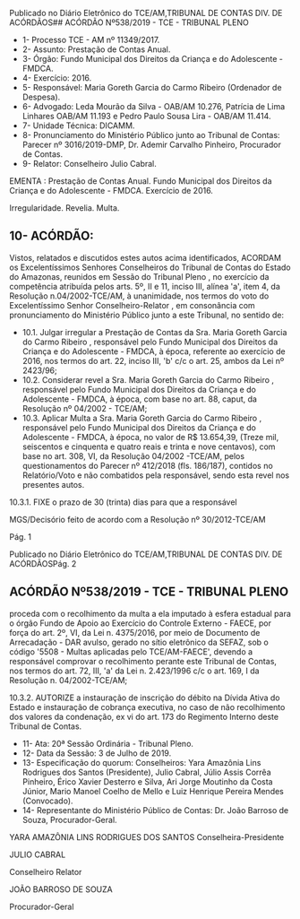 Publicado  no  Diário  Eletrônico do TCE/AM,TRIBUNAL DE CONTAS DIV. DE ACÓRDÃOS## ACÓRDÃO Nº538/2019 - TCE - TRIBUNAL PLENO

- 1- Processo TCE - AM nº 11349/2017.
- 2- Assunto: Prestação de Contas Anual.
- 3- Órgão: Fundo Municipal dos Direitos da Criança e do Adolescente - FMDCA.
- 4- Exercício: 2016.
- 5- Responsável: Maria Goreth Garcia do Carmo Ribeiro (Ordenador de Despesa).
- 6- Advogado: Leda  Mourão  da  Silva  -  OAB/AM  10.276,  Patrícia  de  Lima  Linhares  OAB/AM 11.193 e Pedro Paulo Sousa Lira - OAB/AM 11.414.
- 7- Unidade Técnica: DICAMM.
- 8- Pronunciamento  do  Ministério  Público  junto  ao  Tribunal  de  Contas: Parecer  nº 3016/2019-DMP, Dr. Ademir Carvalho Pinheiro, Procurador de Contas.
- 9- Relator: Conselheiro Julio Cabral.

EMENTA : Prestação de Contas Anual. Fundo Municipal dos Direitos da Criança e do Adolescente - FMDCA. Exercício de 2016.

Irregularidade. Revelia. Multa.

## 10-  ACÓRDÃO:

Vistos, relatados e discutidos estes autos acima identificados, ACORDAM os Excelentíssimos Senhores Conselheiros do Tribunal de Contas do Estado do Amazonas, reunidos em Sessão do Tribunal Pleno , no exercício da competência atribuída pelos arts. 5º, II e 11, inciso III, alínea 'a', item 4, da Resolução n.04/2002-TCE/AM, à unanimidade, nos termos do voto do Excelentíssimo Senhor Conselheiro-Relator , em consonância com pronunciamento do Ministério Público junto a este Tribunal, no sentido de:

- 10.1. Julgar irregular a  Prestação de Contas da Sra. Maria Goreth Garcia do Carmo Ribeiro ,  responsável  pelo  Fundo  Municipal  dos  Direitos  da Criança e do Adolescente - FMDCA, à época, referente ao exercício de 2016, nos termos do art. 22, inciso III, 'b' c/c o art. 25, ambos da Lei nº 2423/96;
- 10.2. Considerar  revel a Sra.  Maria  Goreth  Garcia  do  Carmo  Ribeiro , responsável pelo Fundo  Municipal dos Direitos da Criança e do Adolescente  -  FMDCA,  à  época,  com  base  no  art.  88,  caput,  da Resolução nº 04/2002 - TCE/AM;
- 10.3. Aplicar Multa a Sra. Maria Goreth  Garcia do Carmo  Ribeiro , responsável pelo Fundo  Municipal dos Direitos da Criança e do Adolescente - FMDCA, à época, no valor de R$ 13.654,39, (Treze mil, seiscentos  e  cinquenta  e  quatro  reais  e  trinta  e  nove  centavos),  com base no art. 308, VI, da Resolução 04/2002 -TCE/AM, pelos questionamentos  do  Parecer  nº  412/2018  (fls.  186/187),  contidos  no Relatório/Voto e não combatidos pela responsável, sendo esta revel nos presentes autos.

10.3.1. FIXE  o  prazo  de  30  (trinta)  dias para  que  a  responsável

MGS/Decisório feito de acordo com a Resolução nº 30/2012-TCE/AM

Pág. 1

Publicado  no  Diário  Eletrônico do TCE/AM,TRIBUNAL DE CONTAS DIV. DE ACÓRDÃOSPág. 2

## ACÓRDÃO Nº538/2019 - TCE - TRIBUNAL PLENO

proceda  com  o  recolhimento  da  multa  a  ela  imputado  à  esfera estadual  para  o  órgão  Fundo  de  Apoio  ao  Exercício  do  Controle Externo - FAECE, por força do art. 2º, VI, da Lei n. 4375/2016, por meio de Documento de Arrecadação - DAR avulso, gerado no sítio eletrônico da SEFAZ, sob o código '5508 - Multas aplicadas pelo TCE/AM-FAECE', devendo a responsável comprovar o recolhimento perante este Tribunal de Contas, nos termos do art. 72, III,  'a'  da  Lei  n.  2.423/1996 c/c o art. 169, I da Resolução n. 04/2002-TCE/AM;

10.3.2. AUTORIZE a instauração de inscrição do débito na Dívida Ativa do Estado e instauração de cobrança executiva, no caso de não recolhimento  dos  valores  da  condenação, ex  vi do  art.  173  do Regimento Interno deste Tribunal de Contas.

- 11-  Ata: 20ª Sessão Ordinária - Tribunal Pleno.
- 12-  Data da Sessão: 3 de Julho de 2019.
- 13-  Especificação  do  quorum: Conselheiros: Yara  Amazônia  Lins  Rodrigues  dos Santos (Presidente), Julio Cabral, Júlio Assis Corrêa Pinheiro, Érico Xavier Desterro e Silva,  Ari  Jorge  Moutinho  da  Costa  Júnior,  Mario  Manoel  Coelho  de  Mello  e  Luiz Henrique Pereira Mendes (Convocado).
- 14-  Representante  do  Ministério  Público  de  Contas: Dr. João  Barroso  de  Souza, Procurador-Geral.

YARA AMAZÔNIA LINS RODRIGUES DOS SANTOS Conselheira-Presidente

JULIO CABRAL

Conselheiro Relator

JOÃO BARROSO DE SOUZA

Procurador-Geral